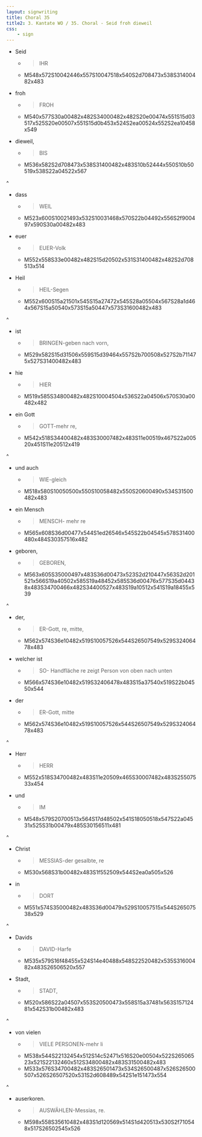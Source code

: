 ```yaml
---
layout: signwriting
title: Choral 35
title2: 3. Kantate WO / 35. Choral - Seid froh dieweil
css:
    - sign
---
```


<!--
https://www.signbank.org/signpuddle2.0/searchword.php
https://www.sutton-signwriting.io/signmaker
-->

- Seid
  + > IHR
  + M548x572S10042446x557S10047518x540S2d708473x538S31400482x483

- froh
  + > FROH
  + M540x577S30a00482x482S34000482x482S20e00474x551S15d03517x525S20e00507x551S15d0b453x524S2ea00524x552S2ea10458x549

- dieweil,
  + > BIS
  + M536x582S2d708473x538S31400482x483S10b52444x550S10b50519x538S22a04522x567

^

- dass
  + > WEIL
  + M523x600S10021493x532S10031468x570S22b04492x556S2f900497x590S30a00482x483

- euer
  + > EUER-Volk
  + M552x558S33e00482x482S15d20502x531S31400482x482S2d708513x514

- Heil
  + > HEIL-Segen
  + M552x600S15a21501x545S15a27472x545S28a05504x567S28a1d464x567S15a50540x573S15a50447x573S31600482x483

^

- ist
  + > BRINGEN-geben nach vorn,
  + M529x582S15d31506x559S15d39464x557S2b700508x527S2b711475x527S31400482x483

- hie
  + > HIER
  + M519x585S34800482x482S10004504x536S22a04506x570S30a00482x482

- ein Gott
  + > GOTT-mehr re,
  + M542x518S34400482x483S30007482x483S11e00519x467S22a00520x451S11e20512x419

^

- und auch
  + > WIE-gleich
  + M518x580S10050500x550S10058482x550S20600490x534S31500482x483

- ein Mensch
  + > MENSCH- mehr re
  + M565x608S36d00477x544S1ed26546x545S22b04545x578S31400480x484S30357516x482

- geboren,
  + >GEBOREN,
  + M563x605S35000497x483S36d00473x523S2d210447x563S2d201521x566S19a40502x585S19a48452x585S36d00476x577S35d04438x483S34700466x482S34400527x483S19a10512x541S19a18455x539

^

- der,
  + > ER-Gott, re, mitte,
  + M562x574S36e10482x519S10057526x544S26507549x529S32406478x483

- welcher ist
  + > SO- Handfläche re zeigt Person von oben nach unten
  + M566x574S36e10482x519S32406478x483S15a37540x519S22b04550x544

- der
  + > ER-Gott, mitte
  + M562x574S36e10482x519S10057526x544S26507549x529S32406478x483

^

- Herr
  + >  HERR
  + M552x518S34700482x483S11e20509x465S30007482x483S25507533x454

- und
  + > IM
  + M548x579S20700513x564S17d48502x541S18050518x547S22a04531x525S31b00479x485S30156511x481

^

- Christ
  + > MESSIAS-der gesalbte, re
  + M530x568S31b00482x483S1f552509x544S2ea0a505x526

- in
  + > DORT
  + M551x574S35000482x483S36d00479x529S10057515x544S26507538x529

^

- Davids
  + > DAVID-Harfe
  + M535x579S16f48455x524S14e40488x548S22520482x535S31600482x483S26506520x557

- Stadt,
  + > STADT,
  + M520x586S22a04507x553S20500473x558S15a37481x563S15712481x542S31b00482x483

^

- von vielen
  + > VIELE PERSONEN-mehr li
  + M538x544S22132454x512S14c52471x516S20e00504x522S26506523x521S22132460x512S34800482x483S31500482x483
  + M533x576S34700482x483S26501473x534S26500487x526S26500507x526S26507520x531S2d608489x542S1e151473x554

^

- auserkoren.
  + > AUSWÄHLEN-Messias, re.
  + M598x558S35610482x483S1d120569x514S1d420513x530S2f710548x517S26502545x526

